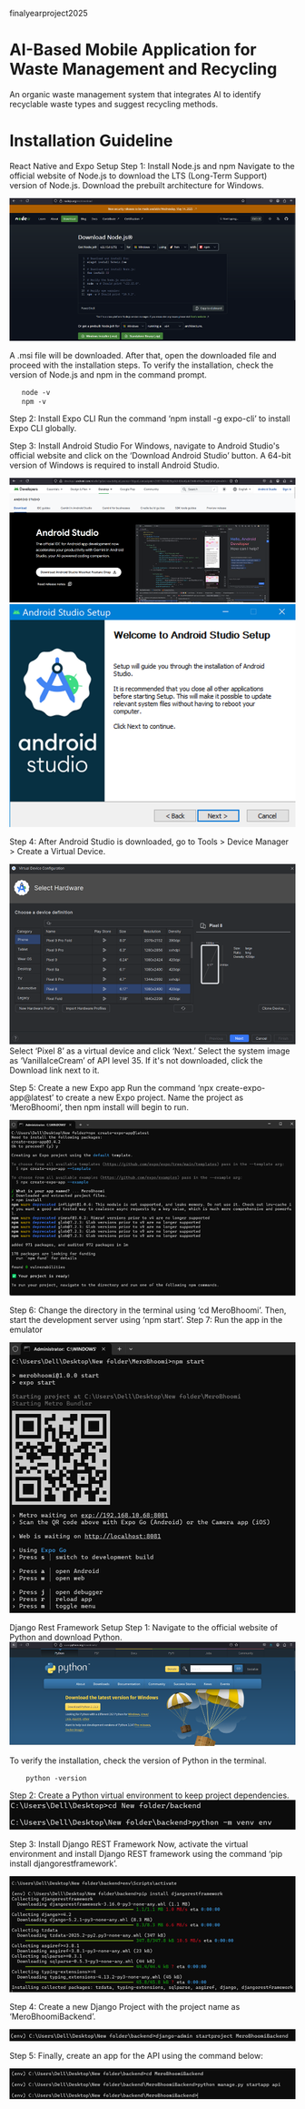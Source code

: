 finalyearproject2025
# AI-Based Mobile Application for Waste Management and Recycling 
An organic waste management system that integrates AI to identify recyclable waste types and suggest recycling methods.

# Installation Guideline
React Native and Expo Setup 
Step 1: Install Node.js and npm
Navigate to the official website of Node.js to download the LTS (Long-Term Support) version of Node.js. Download the prebuilt architecture for Windows.

 ![alt text](image.png)

A .msi file will be downloaded. After that, open the downloaded file and proceed with the installation steps. To verify the installation, check the version of Node.js and npm in the command prompt.

       node -v
       npm -v

Step 2: Install Expo CLI
Run the command ‘npm install -g expo-cli’ to install Expo CLI globally.

Step 3: Install Android Studio
For Windows, navigate to Android Studio's official website and click on the ‘Download Android Studio’ button. A 64-bit version of Windows is required to install Android Studio.

![alt text](image-1.png)
![alt text](image-2.png)

Step 4: After Android Studio is downloaded, go to Tools > Device Manager > Create a Virtual Device.

![alt text](image-3.png)
Select ‘Pixel 8’ as a virtual device and click ‘Next.’  Select the system image as ‘VanillaIceCream’ of API level 35. If it's not downloaded, click the Download link next to it.

Step 5: Create a new Expo app
Run the command ‘npx create-expo-app@latest’ to create a new Expo project. Name the project as ‘MeroBhoomi’, then npm install will begin to run.


![alt text](image-4.png)


Step 6: Change the directory in the terminal using ‘cd MeroBhoomi’. Then, start the development server using ‘npm start’.
Step 7: Run the app in the emulator

![alt text](image-5.png)

Django Rest Framework Setup 
Step 1: Navigate to the official website of Python and download Python.
![alt text](image-6.png)

To verify the installation, check the version of Python in the terminal.

        python -version

Step 2: Create a Python virtual environment to keep project dependencies.	
![alt text](image-7.png)

Step 3: Install Django REST Framework
Now, activate the virtual environment and install Django REST framework using the command ‘pip install djangorestframework’.

![alt text](image-8.png)

Step 4: Create a new Django Project with the project name as ‘MeroBhoomiBackend’.

![alt text](image-9.png)

Step 5: Finally, create an app for the API using the command below:

![alt text](image-10.png)






